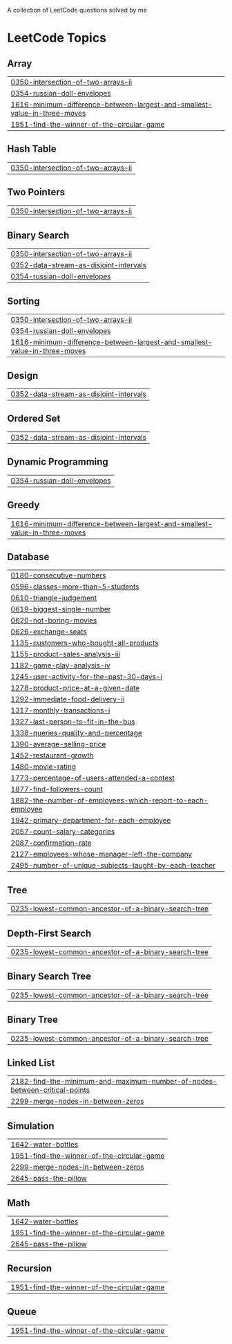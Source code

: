 A collection of LeetCode questions solved by me

<!---LeetCode Topics Start-->
# LeetCode Topics
## Array
|  |
| ------- |
| [0350-intersection-of-two-arrays-ii](https://github.com/Likheet/Leetcode-problems/tree/master/0350-intersection-of-two-arrays-ii) |
| [0354-russian-doll-envelopes](https://github.com/Likheet/Leetcode-problems/tree/master/0354-russian-doll-envelopes) |
| [1616-minimum-difference-between-largest-and-smallest-value-in-three-moves](https://github.com/Likheet/Leetcode-problems/tree/master/1616-minimum-difference-between-largest-and-smallest-value-in-three-moves) |
| [1951-find-the-winner-of-the-circular-game](https://github.com/Likheet/Leetcode-problems/tree/master/1951-find-the-winner-of-the-circular-game) |
## Hash Table
|  |
| ------- |
| [0350-intersection-of-two-arrays-ii](https://github.com/Likheet/Leetcode-problems/tree/master/0350-intersection-of-two-arrays-ii) |
## Two Pointers
|  |
| ------- |
| [0350-intersection-of-two-arrays-ii](https://github.com/Likheet/Leetcode-problems/tree/master/0350-intersection-of-two-arrays-ii) |
## Binary Search
|  |
| ------- |
| [0350-intersection-of-two-arrays-ii](https://github.com/Likheet/Leetcode-problems/tree/master/0350-intersection-of-two-arrays-ii) |
| [0352-data-stream-as-disjoint-intervals](https://github.com/Likheet/Leetcode-problems/tree/master/0352-data-stream-as-disjoint-intervals) |
| [0354-russian-doll-envelopes](https://github.com/Likheet/Leetcode-problems/tree/master/0354-russian-doll-envelopes) |
## Sorting
|  |
| ------- |
| [0350-intersection-of-two-arrays-ii](https://github.com/Likheet/Leetcode-problems/tree/master/0350-intersection-of-two-arrays-ii) |
| [0354-russian-doll-envelopes](https://github.com/Likheet/Leetcode-problems/tree/master/0354-russian-doll-envelopes) |
| [1616-minimum-difference-between-largest-and-smallest-value-in-three-moves](https://github.com/Likheet/Leetcode-problems/tree/master/1616-minimum-difference-between-largest-and-smallest-value-in-three-moves) |
## Design
|  |
| ------- |
| [0352-data-stream-as-disjoint-intervals](https://github.com/Likheet/Leetcode-problems/tree/master/0352-data-stream-as-disjoint-intervals) |
## Ordered Set
|  |
| ------- |
| [0352-data-stream-as-disjoint-intervals](https://github.com/Likheet/Leetcode-problems/tree/master/0352-data-stream-as-disjoint-intervals) |
## Dynamic Programming
|  |
| ------- |
| [0354-russian-doll-envelopes](https://github.com/Likheet/Leetcode-problems/tree/master/0354-russian-doll-envelopes) |
## Greedy
|  |
| ------- |
| [1616-minimum-difference-between-largest-and-smallest-value-in-three-moves](https://github.com/Likheet/Leetcode-problems/tree/master/1616-minimum-difference-between-largest-and-smallest-value-in-three-moves) |
## Database
|  |
| ------- |
| [0180-consecutive-numbers](https://github.com/Likheet/Leetcode-problems/tree/master/0180-consecutive-numbers) |
| [0596-classes-more-than-5-students](https://github.com/Likheet/Leetcode-problems/tree/master/0596-classes-more-than-5-students) |
| [0610-triangle-judgement](https://github.com/Likheet/Leetcode-problems/tree/master/0610-triangle-judgement) |
| [0619-biggest-single-number](https://github.com/Likheet/Leetcode-problems/tree/master/0619-biggest-single-number) |
| [0620-not-boring-movies](https://github.com/Likheet/Leetcode-problems/tree/master/0620-not-boring-movies) |
| [0626-exchange-seats](https://github.com/Likheet/Leetcode-problems/tree/master/0626-exchange-seats) |
| [1135-customers-who-bought-all-products](https://github.com/Likheet/Leetcode-problems/tree/master/1135-customers-who-bought-all-products) |
| [1155-product-sales-analysis-iii](https://github.com/Likheet/Leetcode-problems/tree/master/1155-product-sales-analysis-iii) |
| [1182-game-play-analysis-iv](https://github.com/Likheet/Leetcode-problems/tree/master/1182-game-play-analysis-iv) |
| [1245-user-activity-for-the-past-30-days-i](https://github.com/Likheet/Leetcode-problems/tree/master/1245-user-activity-for-the-past-30-days-i) |
| [1278-product-price-at-a-given-date](https://github.com/Likheet/Leetcode-problems/tree/master/1278-product-price-at-a-given-date) |
| [1292-immediate-food-delivery-ii](https://github.com/Likheet/Leetcode-problems/tree/master/1292-immediate-food-delivery-ii) |
| [1317-monthly-transactions-i](https://github.com/Likheet/Leetcode-problems/tree/master/1317-monthly-transactions-i) |
| [1327-last-person-to-fit-in-the-bus](https://github.com/Likheet/Leetcode-problems/tree/master/1327-last-person-to-fit-in-the-bus) |
| [1338-queries-quality-and-percentage](https://github.com/Likheet/Leetcode-problems/tree/master/1338-queries-quality-and-percentage) |
| [1390-average-selling-price](https://github.com/Likheet/Leetcode-problems/tree/master/1390-average-selling-price) |
| [1452-restaurant-growth](https://github.com/Likheet/Leetcode-problems/tree/master/1452-restaurant-growth) |
| [1480-movie-rating](https://github.com/Likheet/Leetcode-problems/tree/master/1480-movie-rating) |
| [1773-percentage-of-users-attended-a-contest](https://github.com/Likheet/Leetcode-problems/tree/master/1773-percentage-of-users-attended-a-contest) |
| [1877-find-followers-count](https://github.com/Likheet/Leetcode-problems/tree/master/1877-find-followers-count) |
| [1882-the-number-of-employees-which-report-to-each-employee](https://github.com/Likheet/Leetcode-problems/tree/master/1882-the-number-of-employees-which-report-to-each-employee) |
| [1942-primary-department-for-each-employee](https://github.com/Likheet/Leetcode-problems/tree/master/1942-primary-department-for-each-employee) |
| [2057-count-salary-categories](https://github.com/Likheet/Leetcode-problems/tree/master/2057-count-salary-categories) |
| [2087-confirmation-rate](https://github.com/Likheet/Leetcode-problems/tree/master/2087-confirmation-rate) |
| [2127-employees-whose-manager-left-the-company](https://github.com/Likheet/Leetcode-problems/tree/master/2127-employees-whose-manager-left-the-company) |
| [2495-number-of-unique-subjects-taught-by-each-teacher](https://github.com/Likheet/Leetcode-problems/tree/master/2495-number-of-unique-subjects-taught-by-each-teacher) |
## Tree
|  |
| ------- |
| [0235-lowest-common-ancestor-of-a-binary-search-tree](https://github.com/Likheet/Leetcode-problems/tree/master/0235-lowest-common-ancestor-of-a-binary-search-tree) |
## Depth-First Search
|  |
| ------- |
| [0235-lowest-common-ancestor-of-a-binary-search-tree](https://github.com/Likheet/Leetcode-problems/tree/master/0235-lowest-common-ancestor-of-a-binary-search-tree) |
## Binary Search Tree
|  |
| ------- |
| [0235-lowest-common-ancestor-of-a-binary-search-tree](https://github.com/Likheet/Leetcode-problems/tree/master/0235-lowest-common-ancestor-of-a-binary-search-tree) |
## Binary Tree
|  |
| ------- |
| [0235-lowest-common-ancestor-of-a-binary-search-tree](https://github.com/Likheet/Leetcode-problems/tree/master/0235-lowest-common-ancestor-of-a-binary-search-tree) |
## Linked List
|  |
| ------- |
| [2182-find-the-minimum-and-maximum-number-of-nodes-between-critical-points](https://github.com/Likheet/Leetcode-problems/tree/master/2182-find-the-minimum-and-maximum-number-of-nodes-between-critical-points) |
| [2299-merge-nodes-in-between-zeros](https://github.com/Likheet/Leetcode-problems/tree/master/2299-merge-nodes-in-between-zeros) |
## Simulation
|  |
| ------- |
| [1642-water-bottles](https://github.com/Likheet/Leetcode-problems/tree/master/1642-water-bottles) |
| [1951-find-the-winner-of-the-circular-game](https://github.com/Likheet/Leetcode-problems/tree/master/1951-find-the-winner-of-the-circular-game) |
| [2299-merge-nodes-in-between-zeros](https://github.com/Likheet/Leetcode-problems/tree/master/2299-merge-nodes-in-between-zeros) |
| [2645-pass-the-pillow](https://github.com/Likheet/Leetcode-problems/tree/master/2645-pass-the-pillow) |
## Math
|  |
| ------- |
| [1642-water-bottles](https://github.com/Likheet/Leetcode-problems/tree/master/1642-water-bottles) |
| [1951-find-the-winner-of-the-circular-game](https://github.com/Likheet/Leetcode-problems/tree/master/1951-find-the-winner-of-the-circular-game) |
| [2645-pass-the-pillow](https://github.com/Likheet/Leetcode-problems/tree/master/2645-pass-the-pillow) |
## Recursion
|  |
| ------- |
| [1951-find-the-winner-of-the-circular-game](https://github.com/Likheet/Leetcode-problems/tree/master/1951-find-the-winner-of-the-circular-game) |
## Queue
|  |
| ------- |
| [1951-find-the-winner-of-the-circular-game](https://github.com/Likheet/Leetcode-problems/tree/master/1951-find-the-winner-of-the-circular-game) |
<!---LeetCode Topics End-->
